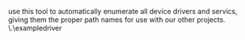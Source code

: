 use this tool to automatically enumerate all device drivers and servics, giving them the proper path names for use with our other projects.
\\.\exampledriver